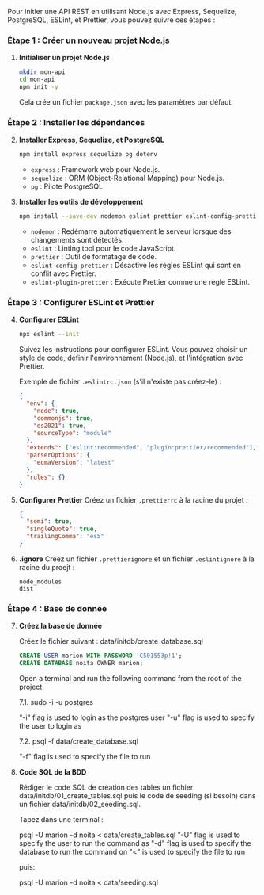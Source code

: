 Pour initier une API REST en utilisant Node.js avec Express, Sequelize, PostgreSQL, ESLint, et Prettier, vous pouvez suivre ces étapes :

### Étape 1 : Créer un nouveau projet Node.js

1. **Initialiser un projet Node.js**

   ```bash
   mkdir mon-api
   cd mon-api
   npm init -y
   ```

   Cela crée un fichier `package.json` avec les paramètres par défaut.

### Étape 2 : Installer les dépendances

2. **Installer Express, Sequelize, et PostgreSQL**

   ```bash
   npm install express sequelize pg dotenv
   ```

   - `express` : Framework web pour Node.js.
   - `sequelize` : ORM (Object-Relational Mapping) pour Node.js.
   - `pg` : Pilote PostgreSQL

3. **Installer les outils de développement**

   ```bash
   npm install --save-dev nodemon eslint prettier eslint-config-prettier eslint-plugin-prettier
   ```

   - `nodemon` : Redémarre automatiquement le serveur lorsque des changements sont détectés.
   - `eslint` : Linting tool pour le code JavaScript.
   - `prettier` : Outil de formatage de code.
   - `eslint-config-prettier` : Désactive les règles ESLint qui sont en conflit avec Prettier.
   - `eslint-plugin-prettier` : Exécute Prettier comme une règle ESLint.

### Étape 3 : Configurer ESLint et Prettier

4. **Configurer ESLint**

   ```bash
   npx eslint --init
   ```

   Suivez les instructions pour configurer ESLint. Vous pouvez choisir un style de code, définir l'environnement (Node.js), et l'intégration avec Prettier.

   Exemple de fichier `.eslintrc.json` (s'il n'existe pas créez-le) :

   ```json
   {
     "env": {
       "node": true,
       "commonjs": true,
       "es2021": true,
       "sourceType": "module"
     },
     "extends": ["eslint:recommended", "plugin:prettier/recommended"],
     "parserOptions": {
       "ecmaVersion": "latest"
     },
     "rules": {}
   }
   ```

5. **Configurer Prettier**
   Créez un fichier `.prettierrc` à la racine du projet :

   ```json
   {
     "semi": true,
     "singleQuote": true,
     "trailingComma": "es5"
   }
   ```

6. **.ignore**
   Créez un fichier `.prettierignore` et un fichier `.eslintignore` à la racine du proejt :
   ```
   node_modules
   dist
   ```

### Étape 4 : Base de donnée

7. **Créez la base de donnée**

   Créez le fichier suivant : data/initdb/create_database.sql

   ```sql
   CREATE USER marion WITH PASSWORD 'C501553p!1';
   CREATE DATABASE noita OWNER marion;
   ```

   Open a terminal and run the following command from the root of the project

   7.1. sudo -i -u postgres

   "-i" flag is used to login as the postgres user
   "-u" flag is used to specify the user to login as

   7.2. psql -f data/create_database.sql

   "-f" flag is used to specify the file to run

8. **Code SQL de la BDD**

   Rédiger le code SQL de création des tables un fichier data/initdb/01_create_tables.sql puis le code de seeding (si besoin) dans un fichier data/initdb/02_seeding.sql.

   Tapez dans une terminal :

   psql -U marion -d noita < data/create_tables.sql
   "-U" flag is used to specify the user to run the command as
   "-d" flag is used to specify the database to run the command on
   "<" is used to specify the file to run

   puis:

   psql -U marion -d noita < data/seeding.sql
